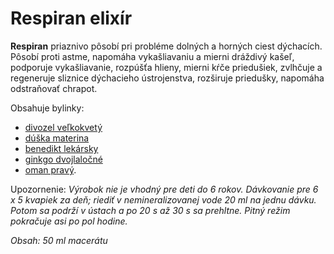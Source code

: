 Respiran elixír
===============

**Respiran** priaznivo pôsobí pri probléme dolných a horných ciest dýchacích.
Pôsobí proti astme, napomáha vykašliavaniu a mierni dráždivý kašeľ, podporuje
vykašliavanie, rozpúšťa hlieny, mierni kŕče priedušiek, zvlhčuje a regeneruje
sliznice dýchacieho ústrojenstva, rozširuje priedušky, napomáha odstraňovať
chrapot.

Obsahuje bylinky:

* [divozel veľkokvetý](../bylinky/divozel-velkokvety)
* [dúška materina](../bylinky/duska-materina)
* [benedikt lekársky](../bylinky/benedikt-lekarsky)
* [ginkgo dvojlaločné](../bylinky/ginkgo-dvojlalocne)
* [oman pravý](../bylinky/oman-pravy).

Upozornenie: *Výrobok nie je vhodný pre deti do 6 rokov. Dávkovanie pre 6 x 5
kvapiek za deň; riediť v nemineralizovanej vode 20 ml na jednu dávku. Potom sa
podrží v ústach a po 20 s až 30 s sa prehltne. Pitný režim pokračuje asi po pol
hodine.*

*Obsah: 50 ml macerátu*

